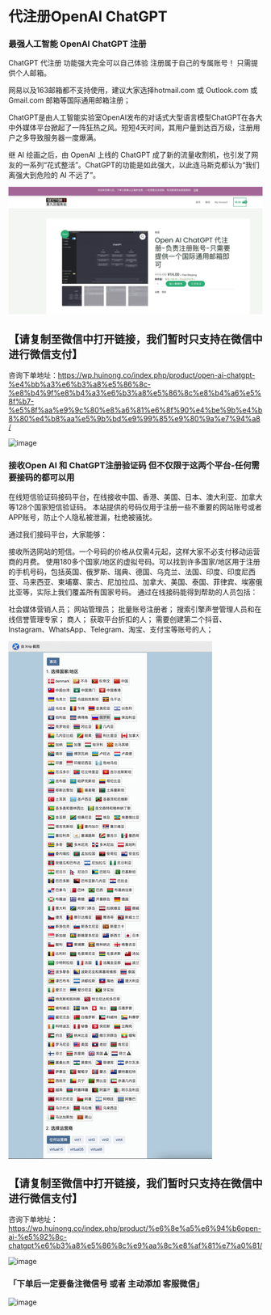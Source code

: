 # 代注册OpenAI ChatGPT

### 最强人工智能 OpenAI ChatGPT 注册 ###
ChatGPT 代注册
功能强大完全可以自己体验
注册属于自己的专属账号！
只需提供个人邮箱。

网易以及163邮箱都不支持使用，建议大家选择hotmail.com 或 Outlook.com 或 Gmail.com 邮箱等国际通用邮箱注册；

ChatGPT是由人工智能实验室OpenAI发布的对话式大型语言模型ChatGPT在各大中外媒体平台掀起了一阵狂热之风。短短4天时间，其用户量到达百万级，注册用户之多导致服务器一度爆满。

继 AI 绘画之后，由 OpenAI 上线的 ChatGPT 成了新的流量收割机，也引发了网友的一系列“花式整活”。ChatGPT的功能是如此强大，以此连马斯克都认为“我们离强大到危险的 AI 不远了”。

![image](https://github.com/FarmerChina/register_chatgpt/blob/main/img/chatgpt_reg.jpg?raw=true​)

## 【请复制至微信中打开链接，我们暂时只支持在微信中进行微信支付】 ##
咨询下单地址：https://wp.huinong.co/index.php/product/open-ai-chatgpt-%e4%bb%a3%e6%b3%a8%e5%86%8c-%e8%b4%9f%e8%b4%a3%e6%b3%a8%e5%86%8c%e8%b4%a6%e5%8f%b7-%e5%8f%aa%e9%9c%80%e8%a6%81%e6%8f%90%e4%be%9b%e4%b8%80%e4%b8%aa%e5%9b%bd%e9%99%85%e9%80%9a%e7%94%a8/

![image](​https://github.com/FarmerChina/register_chatgpt/blob/main/img/qr-chat.png?raw=true)



### 接收Open AI 和 ChatGPT注册验证码 但不仅限于这两个平台-任何需要接码的都可以用 ###

在线短信验证码接码平台，在线接收中国、香港、美国、日本、澳大利亚、加拿大等128个国家短信验证码。 本站提供的号码仅用于注册一些不重要的网站账号或者APP账号，防止个人隐私被泄漏，杜绝被骚扰。

通过我们接码平台，大家能够：

接收所选网站的短信。一个号码的价格从仅需4元起，这样大家不必支付移动运营商的月费。
使用180多个国家/地区的虚拟号码。可以找到许多国家/地区用于注册的手机号码，包括英国、俄罗斯、瑞典、德国、乌克兰、法国、印度、印度尼西亚、马来西亚、柬埔寨、蒙古、尼加拉瓜、加拿大、美国、泰国、菲律宾、埃塞俄比亚等，实际上我们覆盖所有国家号码。
通过在线接码能得到帮助的人员包括：

社会媒体营销人员；
网站管理员；
批量账号注册者；
搜索引擎声誉管理人员和在线信誉管理专家；
商人；
获取平台折扣的人；
需要创建第二个抖音、Instagram、WhatsApp、Telegram、淘宝、支付宝等账号的人；

![image](https://github.com/FarmerChina/register_chatgpt/blob/main/img/phone_message.jpg?raw=true)

## 【请复制至微信中打开链接，我们暂时只支持在微信中进行微信支付】 ##
咨询下单地址：https://wp.huinong.co/index.php/product/%e6%8e%a5%e6%94%b6open-ai-%e5%92%8c-chatgpt%e6%b3%a8%e5%86%8c%e9%aa%8c%e8%af%81%e7%a0%81/

![image](https://github.com/FarmerChina/register_chatgpt/blob/main/img/qr-msg.png​​?raw=true)


### 「下单后一定要备注微信号 或者 主动添加 客服微信」 ###

![image](https://github.com/FarmerChina/register_chatgpt/blob/main/img/wechat.jpg​?raw=true​)
